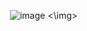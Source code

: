<img> ![image](https://github.com/user-attachments/assets/7bae979f-f41d-43db-985d-5abe49e08bf7) <\img>
